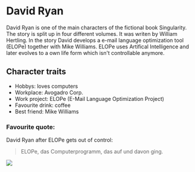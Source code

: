 # David Ryan

David Ryan is one of the main characters of the fictional book Singularity. The story is split up in four different volumes. It was writen by William Hertling. In the story David develops a e-mail language optimization tool (ELOPe) together with Mike Williams. ELOPe uses Artifical Intelligence and later evolves to a own life form which isn't controllable anymore.

## Character traits
* Hobbys: loves computers
* Workplace: Avogadro Corp.
* Work project: ELOPe (E-Mail Language Optimization Project)
* Favourite drink: coffee
* Best friend: Mike Williams

### Favourite quote:
David Ryan after ELOPe gets out of control:
> ELOPe, das Computerprogramm, das auf und davon ging.

<img src="https://www.kurzweilai.net/images/avogadrocorpcr1.png">